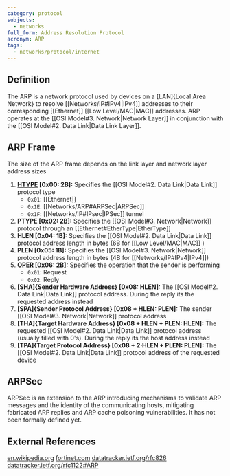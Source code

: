 ```yaml
---
category: protocol
subjects:
  - networks
full_form: Address Resolution Protocol
acronym: ARP
tags:
  - networks/protocol/internet
---
```


## Definition
The ARP is a network protocol used by devices on a [LAN]{Local Area Network} to resolve [[Networks/IP#IPv4|IPv4]] addresses to their corresponding [[Ethernet]] [[Low Level/MAC|MAC]] addresses. ARP operates at the [[OSI Model#3. Network|Network Layer]] in conjunction with the [[OSI Model#2. Data Link|Data Link Layer]].

## ARP Frame
The size of the ARP frame depends on the link layer and network layer address sizes
1. **[HTYPE](https://www.iana.org/assignments/arp-parameters/arp-parameters.xhtml#arp-parameters-2) \[0x00: 2B\]:** Specifies the [[OSI Model#2. Data Link|Data Link]] protocol type
	- `0x01`: [[Ethernet]]
	- `0x1E`: [[Networks/ARP#ARPSec|ARPSec]]
	- `0x1F`: [[Networks/IP#IPsec|IPSec]] tunnel
2. **PTYPE \[0x02: 2B\]:** Specifies the [[OSI Model#3. Network|Network]] protocol through an [[Ethernet#EtherType|EtherType]]
3. **HLEN \[0x04: 1B\]:** Specifies the [[OSI Model#2. Data Link|Data Link]] protocol address length in bytes (6B for [[Low Level/MAC|MAC]] )
4. **PLEN \[0x05: 1B\]:** Specifies the [[OSI Model#3. Network|Network]] protocol address length in bytes (4B for [[Networks/IP#IPv4|IPv4]])
5. **[OPER]((https://www.iana.org/assignments/arp-parameters/arp-parameters.xhtml#arp-parameters-3)) \[0x06: 2B\]:** Specifies the operation that the sender is performing
	- `0x01`: Request
	- `0x02`: Reply
6. **[SHA]{Sender Hardware Address} \[0x08: HLEN\]:** The [[OSI Model#2. Data Link|Data Link]] protocol address. During the reply its the requested address instead
7. **[SPA]{Sender Protocol Address} \[0x08 + HLEN: PLEN\]:** The sender [[OSI Model#3. Network|Network]] protocol address
8. **[THA]{Target Hardware Address} \[0x08 + HLEN + PLEN: HLEN\]:** The requested [[OSI Model#2. Data Link|Data Link]] protocol address (usually filled with 0's). During the reply its the host address instead
9. **[TPA]{Target Protocol Address} \[0x08 + 2$\cdot$HLEN + PLEN: PLEN\]:** The [[OSI Model#2. Data Link|Data Link]] protocol address of the requested device

## ARPSec
ARPSec is an extension to the ARP introducing mechanisms to validate ARP messages and the identity of the communicating hosts, mitigating fabricated ARP replies and ARP cache poisoning vulnerabilities.
It has not been formally defined yet.

## External References
[en.wikipedia.org](https://en.wikipedia.org/wiki/Address_Resolution_Protocol)
[fortinet.com](https://www.fortinet.com/resources/cyberglossary/what-is-arp)
[datatracker.ietf.org/rfc826](https://datatracker.ietf.org/doc/html/rfc826)
[datatracker.ietf.org/rfc1122#ARP](https://datatracker.ietf.org/doc/html/rfc1122#page-22)
